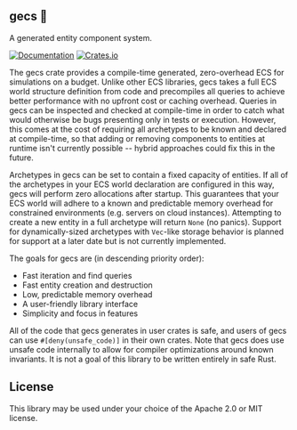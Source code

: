 gecs 🦎
-------
A generated entity component system.

[![Documentation](https://docs.rs/gecs/badge.svg)](https://docs.rs/gecs/)
[![Crates.io](https://img.shields.io/crates/v/gecs.svg)](https://crates.io/crates/gecs)

The gecs crate provides a compile-time generated, zero-overhead ECS for simulations
on a budget. Unlike other ECS libraries, gecs takes a full ECS world structure
definition from code and precompiles all queries to achieve better performance with
no upfront cost or caching overhead. Queries in gecs can be inspected and checked at
compile-time in order to catch what would otherwise be bugs presenting only in tests
or execution. However, this comes at the cost of requiring all archetypes to be known
and declared at compile-time, so that adding or removing components to entities at
runtime isn't currently possible -- hybrid approaches could fix this in the future.

Archetypes in gecs can be set to contain a fixed capacity of entities. If all of the
archetypes in your ECS world declaration are configured in this way, gecs will perform
zero allocations after startup. This guarantees that your ECS world will adhere to a
known and predictable memory overhead for constrained environments (e.g. servers on
cloud instances). Attempting to create a new entity in a full archetype will return
`None` (no panics). Support for dynamically-sized archetypes with `Vec`-like storage
behavior is planned for support at a later date but is not currently implemented.

The goals for gecs are (in descending priority order):
- Fast iteration and find queries
- Fast entity creation and destruction
- Low, predictable memory overhead
- A user-friendly library interface
- Simplicity and focus in features

All of the code that gecs generates in user crates is safe, and users of gecs can
use `#[deny(unsafe_code)]` in their own crates. Note that gecs does use unsafe code
internally to allow for compiler optimizations around known invariants. It is not a
goal of this library to be written entirely in safe Rust.

License
-------

This library may be used under your choice of the Apache 2.0 or MIT license.
